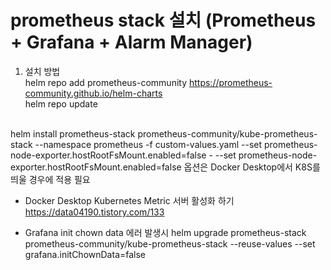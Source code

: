 # prometheus stack 설치 (Prometheus + Grafana + Alarm Manager)


1. 설치 방법 <br>
helm repo add prometheus-community https://prometheus-community.github.io/helm-charts<br>
helm repo update<br>
<br>
helm install prometheus-stack prometheus-community/kube-prometheus-stack --namespace prometheus -f custom-values.yaml --set prometheus-node-exporter.hostRootFsMount.enabled=false
- --set prometheus-node-exporter.hostRootFsMount.enabled=false 옵션은 Docker Desktop에서 K8S를 띄울 경우에 적용 필요

<br>

- Docker Desktop Kubernetes Metric 서버 활성화 하기 <br>
https://data04190.tistory.com/133


- Grafana init chown data 에러 발생시
helm upgrade prometheus-stack prometheus-community/kube-prometheus-stack --reuse-values --set grafana.initChownData=false